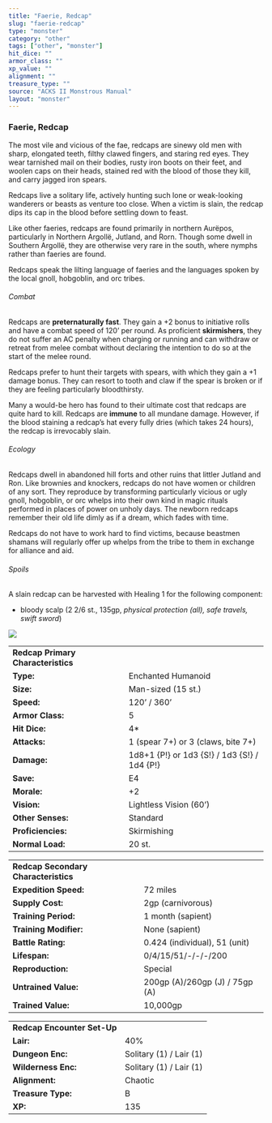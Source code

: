 ```yaml
---
title: "Faerie, Redcap"
slug: "faerie-redcap"
type: "monster"
category: "other"
tags: ["other", "monster"]
hit_dice: ""
armor_class: ""
xp_value: ""
alignment: ""
treasure_type: ""
source: "ACKS II Monstrous Manual"
layout: "monster"
---
```


### Faerie, Redcap

The most vile and vicious of the fae, redcaps are sinewy old men with sharp, elongated teeth,
filthy clawed fingers, and staring red eyes. They wear tarnished mail on their bodies, rusty iron
boots on their feet, and woolen caps on their heads, stained red with the blood of those they kill,
and carry jagged iron spears.

Redcaps live a solitary life, actively hunting such lone or weak-looking wanderers or beasts as
venture too close. When a victim is slain, the redcap dips its cap in the blood before settling down
to feast.

Like other faeries, redcaps are found primarily in northern Aurëpos, particularly in Northern
Argollë, Jutland, and Rorn. Though some dwell in Southern Argollë, they are otherwise very rare in
the south, where nymphs rather than faeries are found.

Redcaps speak the lilting language of faeries and the languages spoken by the local gnoll,
hobgoblin, and orc tribes.

###### Combat

Redcaps are **preternaturally fast**. They gain a +2 bonus to initiative rolls and have a combat
speed of 120’ per round. As proficient **skirmishers**, they do not suffer an AC penalty when
charging or running and can withdraw or retreat from melee combat without declaring the intention to
do so at the start of the melee round.

Redcaps prefer to hunt their targets with spears, with which they gain a +1 damage bonus. They can
resort to tooth and claw if the spear is broken or if they are feeling particularly bloodthirsty.

Many a would-be hero has found to their ultimate cost that redcaps are quite hard to kill. Redcaps
are **immune** to all mundane damage. However, if the blood staining a redcap’s hat every fully
dries (which takes 24 hours), the redcap is irrevocably slain.

###### Ecology

Redcaps dwell in abandoned hill forts and other ruins that littler Jutland and Ron. Like brownies
and knockers, redcaps do not have women or children of any sort. They reproduce by transforming
particularly vicious or ugly gnoll, hobgoblin, or orc whelps into their own kind in magic rituals
performed in places of power on unholy days. The newborn redcaps remember their old life dimly as if
a dream, which fades with time.

Redcaps do not have to work hard to find victims, because beastmen shamans will regularly offer up
whelps from the tribe to them in exchange for alliance and aid.

###### Spoils

A slain redcap can be harvested with Healing 1 for the following component:

* bloody scalp (2 2/6 st., 135gp, *physical protection (all), safe travels, swift sword*)

![](data:image/png;base64...)

|  |  |
| --- | --- |
| **Redcap Primary Characteristics** | |
| **Type:** | Enchanted Humanoid |
| **Size:** | Man-sized (15 st.) |
| **Speed:** | 120’ / 360’ |
| **Armor Class:** | 5 |
| **Hit Dice:** | 4\* |
| **Attacks:** | 1 (spear 7+) or 3 (claws, bite 7+) |
| **Damage:** | 1d8+1 {P!} or  1d3 {S!} / 1d3 {S!} / 1d4 {P!} |
| **Save:** | E4 |
| **Morale:** | +2 |
| **Vision:** | Lightless Vision (60’) |
| **Other Senses:** | Standard |
| **Proficiencies:** | Skirmishing |
| **Normal Load:** | 20 st. |

|  |  |
| --- | --- |
| **Redcap Secondary Characteristics** | |
| **Expedition Speed:** | 72 miles |
| **Supply Cost:** | 2gp (carnivorous) |
| **Training Period:** | 1 month (sapient) |
| **Training Modifier:** | None (sapient) |
| **Battle Rating:** | 0.424 (individual), 51 (unit) |
| **Lifespan:** | 0/4/15/51/-/-/-/200 |
| **Reproduction:** | Special |
| **Untrained Value:** | 200gp (A)/260gp (J) / 75gp (A) |
| **Trained Value:** | 10,000gp |

|  |  |
| --- | --- |
| **Redcap Encounter Set-Up** | |
| **Lair:** | 40% |
| **Dungeon Enc:** | Solitary (1) / Lair (1) |
| **Wilderness Enc:** | Solitary (1) / Lair (1) |
| **Alignment:** | Chaotic |
| **Treasure Type:** | B |
| **XP:** | 135 |
